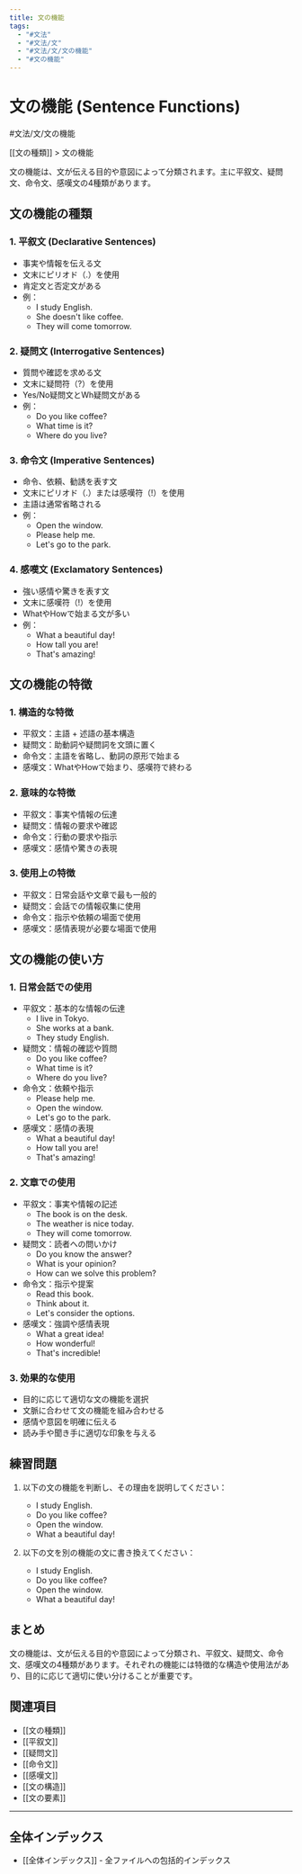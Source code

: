 ```yaml
---
title: 文の機能
tags:
  - "#文法"
  - "#文法/文"
  - "#文法/文/文の機能"
  - "#文の機能"
---
```


# 文の機能 (Sentence Functions)

#文法/文/文の機能

[[文の種類]] > 文の機能

文の機能は、文が伝える目的や意図によって分類されます。主に平叙文、疑問文、命令文、感嘆文の4種類があります。

## 文の機能の種類

### 1. 平叙文 (Declarative Sentences)
- 事実や情報を伝える文
- 文末にピリオド（.）を使用
- 肯定文と否定文がある
- 例：
  - I study English.
  - She doesn't like coffee.
  - They will come tomorrow.

### 2. 疑問文 (Interrogative Sentences)
- 質問や確認を求める文
- 文末に疑問符（?）を使用
- Yes/No疑問文とWh疑問文がある
- 例：
  - Do you like coffee?
  - What time is it?
  - Where do you live?

### 3. 命令文 (Imperative Sentences)
- 命令、依頼、勧誘を表す文
- 文末にピリオド（.）または感嘆符（!）を使用
- 主語は通常省略される
- 例：
  - Open the window.
  - Please help me.
  - Let's go to the park.

### 4. 感嘆文 (Exclamatory Sentences)
- 強い感情や驚きを表す文
- 文末に感嘆符（!）を使用
- WhatやHowで始まる文が多い
- 例：
  - What a beautiful day!
  - How tall you are!
  - That's amazing!

## 文の機能の特徴

### 1. 構造的な特徴
- 平叙文：主語 + 述語の基本構造
- 疑問文：助動詞や疑問詞を文頭に置く
- 命令文：主語を省略し、動詞の原形で始まる
- 感嘆文：WhatやHowで始まり、感嘆符で終わる

### 2. 意味的な特徴
- 平叙文：事実や情報の伝達
- 疑問文：情報の要求や確認
- 命令文：行動の要求や指示
- 感嘆文：感情や驚きの表現

### 3. 使用上の特徴
- 平叙文：日常会話や文章で最も一般的
- 疑問文：会話での情報収集に使用
- 命令文：指示や依頼の場面で使用
- 感嘆文：感情表現が必要な場面で使用

## 文の機能の使い方

### 1. 日常会話での使用
- 平叙文：基本的な情報の伝達
  - I live in Tokyo.
  - She works at a bank.
  - They study English.
- 疑問文：情報の確認や質問
  - Do you like coffee?
  - What time is it?
  - Where do you live?
- 命令文：依頼や指示
  - Please help me.
  - Open the window.
  - Let's go to the park.
- 感嘆文：感情の表現
  - What a beautiful day!
  - How tall you are!
  - That's amazing!

### 2. 文章での使用
- 平叙文：事実や情報の記述
  - The book is on the desk.
  - The weather is nice today.
  - They will come tomorrow.
- 疑問文：読者への問いかけ
  - Do you know the answer?
  - What is your opinion?
  - How can we solve this problem?
- 命令文：指示や提案
  - Read this book.
  - Think about it.
  - Let's consider the options.
- 感嘆文：強調や感情表現
  - What a great idea!
  - How wonderful!
  - That's incredible!

### 3. 効果的な使用
- 目的に応じて適切な文の機能を選択
- 文脈に合わせて文の機能を組み合わせる
- 感情や意図を明確に伝える
- 読み手や聞き手に適切な印象を与える

## 練習問題
1. 以下の文の機能を判断し、その理由を説明してください：
   - I study English.
   - Do you like coffee?
   - Open the window.
   - What a beautiful day!

2. 以下の文を別の機能の文に書き換えてください：
   - I study English.
   - Do you like coffee?
   - Open the window.
   - What a beautiful day!

## まとめ
文の機能は、文が伝える目的や意図によって分類され、平叙文、疑問文、命令文、感嘆文の4種類があります。それぞれの機能には特徴的な構造や使用法があり、目的に応じて適切に使い分けることが重要です。

## 関連項目
- [[文の種類]]
- [[平叙文]]
- [[疑問文]]
- [[命令文]]
- [[感嘆文]]
- [[文の構造]]
- [[文の要素]]

---

## 全体インデックス
- [[全体インデックス]] - 全ファイルへの包括的インデックス 